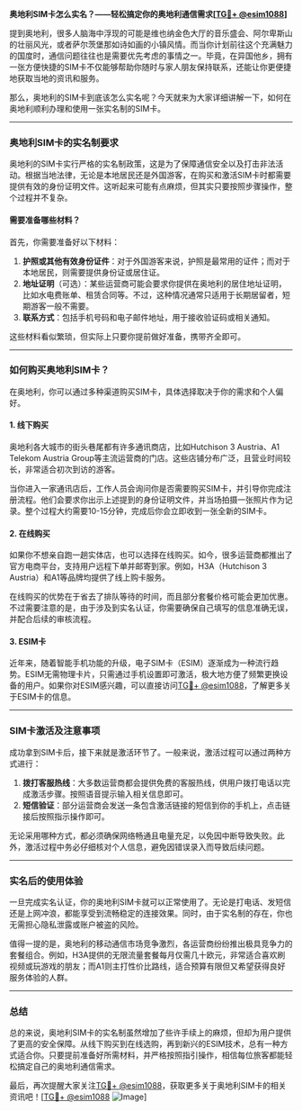 **奥地利SIM卡怎么实名？——轻松搞定你的奥地利通信需求[[TG💪+ @esim1088](https://t.me/s/esim1088)]**

提到奥地利，很多人脑海中浮现的可能是维也纳金色大厅的音乐盛会、阿尔卑斯山的壮丽风光，或者萨尔茨堡那如诗如画的小镇风情。而当你计划前往这个充满魅力的国度时，通信问题往往也是需要优先考虑的事情之一。毕竟，在异国他乡，拥有一张方便快捷的SIM卡不仅能够帮助你随时与家人朋友保持联系，还能让你更便捷地获取当地的资讯和服务。

那么，奥地利的SIM卡到底该怎么实名呢？今天就来为大家详细讲解一下，如何在奥地利顺利办理和使用一张实名制的SIM卡。

---

### 奥地利SIM卡的实名制要求

奥地利的SIM卡实行严格的实名制政策，这是为了保障通信安全以及打击非法活动。根据当地法律，无论是本地居民还是外国游客，在购买和激活SIM卡时都需要提供有效的身份证明文件。这听起来可能有点麻烦，但其实只要按照步骤操作，整个过程并不复杂。

#### 需要准备哪些材料？

首先，你需要准备好以下材料：

1. **护照或其他有效身份证件**：对于外国游客来说，护照是最常用的证件；而对于本地居民，则需要提供身份证或居住证。
2. **地址证明**（可选）：某些运营商可能会要求你提供在奥地利的居住地址证明，比如水电费账单、租赁合同等。不过，这种情况通常只适用于长期居留者，短期游客一般不需要。
3. **联系方式**：包括手机号码和电子邮件地址，用于接收验证码或相关通知。

这些材料看似繁琐，但实际上只要你提前做好准备，携带齐全即可。

---

### 如何购买奥地利SIM卡？

在奥地利，你可以通过多种渠道购买SIM卡，具体选择取决于你的需求和个人偏好。

#### 1. 线下购买

奥地利各大城市的街头巷尾都有许多通讯商店，比如Hutchison 3 Austria、A1 Telekom Austria Group等主流运营商的门店。这些店铺分布广泛，且营业时间较长，非常适合初次到访的游客。

当你进入一家通讯店后，工作人员会询问你是否需要购买SIM卡，并引导你完成注册流程。他们会要求你出示上述提到的身份证明文件，并当场拍摄一张照片作为记录。整个过程大约需要10-15分钟，完成后你会立即收到一张全新的SIM卡。

#### 2. 在线购买

如果你不想亲自跑一趟实体店，也可以选择在线购买。如今，很多运营商都推出了官方电商平台，支持用户远程下单并邮寄到家。例如，H3A（Hutchison 3 Austria）和A1等品牌均提供了线上购卡服务。

在线购买的优势在于省去了排队等待的时间，而且部分套餐价格可能会更加优惠。不过需要注意的是，由于涉及到实名认证，你需要确保自己填写的信息准确无误，并配合后续的审核流程。

#### 3. ESIM卡

近年来，随着智能手机功能的升级，电子SIM卡（ESIM）逐渐成为一种流行趋势。ESIM无需物理卡片，只需通过手机设置即可激活，极大地方便了频繁更换设备的用户。如果你对ESIM感兴趣，可以直接访问[TG💪+ @esim1088](https://t.me/s/esim1088)，了解更多关于ESIM卡的信息。

---

### SIM卡激活及注意事项

成功拿到SIM卡后，接下来就是激活环节了。一般来说，激活过程可以通过两种方式进行：

1. **拨打客服热线**：大多数运营商都会提供免费的客服热线，供用户拨打电话以完成激活步骤。按照语音提示输入相关信息即可。
2. **短信验证**：部分运营商会发送一条包含激活链接的短信到你的手机上，点击链接后按照指示操作即可。

无论采用哪种方式，都必须确保网络畅通且电量充足，以免因中断导致失败。此外，激活过程中务必仔细核对个人信息，避免因错误录入而导致后续问题。

---

### 实名后的使用体验

一旦完成实名认证，你的奥地利SIM卡就可以正常使用了。无论是打电话、发短信还是上网冲浪，都能享受到流畅稳定的连接效果。同时，由于实名制的存在，你也无需担心隐私泄露或账户被盗的风险。

值得一提的是，奥地利的移动通信市场竞争激烈，各运营商纷纷推出极具竞争力的套餐组合。例如，H3A提供的无限流量套餐每月仅需几十欧元，非常适合喜欢刷视频或玩游戏的朋友；而A1则主打性价比路线，适合预算有限但又希望获得良好服务体验的人群。

---

### 总结

总的来说，奥地利SIM卡的实名制虽然增加了些许手续上的麻烦，但却为用户提供了更高的安全保障。从线下购买到在线选购，再到新兴的ESIM技术，总有一种方式适合你。只要提前准备好所需材料，并严格按照指引操作，相信每位旅客都能轻松搞定自己的奥地利通信需求。

最后，再次提醒大家关注[TG💪+ @esim1088](https://t.me/s/esim1088)，获取更多关于奥地利SIM卡的相关资讯吧！[[TG💪+ @esim1088](https://t.me/s/esim1088) ![Image](https://i.postimg.cc/4NQfJmqS/Snipaste-2025-05-13-00-14-12.png)]
